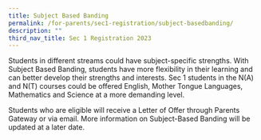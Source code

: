 ```yaml
---
title: Subject Based Banding
permalink: /for-parents/sec1-registration/subject-basedbanding/
description: ""
third_nav_title: Sec 1 Registration 2023
---
```





Students in different streams could have subject-specific strengths. With Subject Based Banding, students have more flexibility in their learning and can better develop their strengths and interests.  Sec 1 students in the N(A) and N(T) courses could be offered English, Mother Tongue Languages, Mathematics and Science at a more demanding level.

Students who are eligible will receive a Letter of Offer through Parents Gateway or via email.  More information on Subject-Based Banding will be updated at a later date.